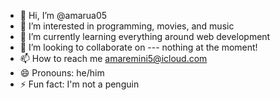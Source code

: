 - 👋 Hi, I’m @amarua05
- 👀 I’m interested in programming, movies, and music
- 🌱 I’m currently learning everything around web development
- 💞️ I’m looking to collaborate on --- nothing at the moment!
- 📫 How to reach me amaremini5@icloud.com
- 😄 Pronouns: he/him
- ⚡ Fun fact: I'm not a penguin

<!---
amarua05/amarua05 is a ✨ special ✨ repository because its `README.md` (this file) appears on your GitHub profile.
You can click the Preview link to take a look at your changes.
--->
